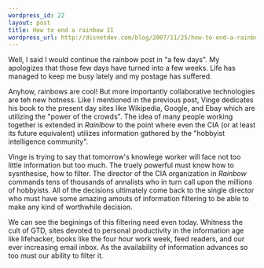 ```yaml
--- 
wordpress_id: 22
layout: post
title: How to end a rainbow II
wordpress_url: http://disnetdev.com/blog/2007/11/25/how-to-end-a-rainbow-ii/
---
```

Well, I said I would continue the rainbow post in "a few days". 
My apologizes that those few days have turned into a few weeks. 
Life has managed to keep me busy lately and my postage has suffered.

Anyhow, rainbows are cool! But more importantly collaborative technologies are teh new 
hotness. Like I mentioned in the previous post, Vinge dedicates his book to the present day 
sites like Wikipedia, Google, and Ebay which are utilizing the "power of the crowds". 
The idea of many people working together is extended in <i>Rainlbow</i> to the point where even 
the CIA (or at least its future equivalent) utilizes information gathered by the "hobbyist intelligence community". 

Vinge is trying to say that tomorrow's knowlege worker will face not too little information but too 
much. The truely powerful must know how to sysnthesise, how to filter. The director of the 
CIA organization in <i>Rainbow </i>commands tens of thousands of annalists who in turn call upon the 
millions of hobbyists. All of the decisions ultimately come back to the single director who must have 
some amazing amouts of information filtering to be able to make any kind of worthwhile 
decision.

We can see the beginings of this filtering need even today. Whitness the cult of GTD, sites devoted to personal productivity in the information age like lifehacker, books like the four hour work week, feed readers, and our ever increasing email inbox. As the availability of information advances so too must our ability to filter it.<br />
